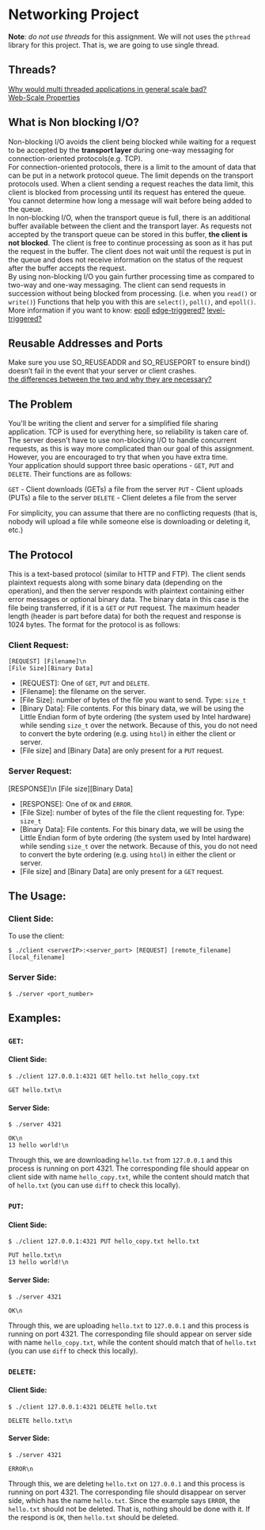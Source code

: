 # **Networking Project**

**Note**: _do not use threads_ for this assignment. We will not uses the `pthread` library for this project. That is, we are going to use single thread.

## Threads?
[Why would multi threaded applications in general scale bad?](https://stackoverflow.com/questions/10347613/why-would-multi-threaded-applications-in-general-scale-bad)
<br />
[Web-Scale Properties](https://www.nutanix.com/blog/understanding-web-scale-properties#:~:text=Web%2Dscale%20describes%20the%20tendency,re%2Darchitecting%20at%20critical%20moments)

## What is Non blocking I/O?
Non-blocking I/O avoids the client being blocked while waiting for a request to be accepted by the **transport layer** during one-way messaging for connection-oriented protocols(e.g. TCP).
<br />
For connection-oriented protocols, there is a limit to the amount of data that can be put in a network protocol queue. The limit depends on the transport protocols used. When a client sending a request reaches the data limit, this client is blocked from processing until its request has entered the queue. You cannot determine how long a message will wait before being added to the queue.
<br />
In non-blocking I/O, when the transport queue is full, there is an additional buffer available between the client and the transport layer. As requests not accepted by the transport queue can be stored in this buffer, **the client is not blocked**. The client is free to continue processing as soon as it has put the request in the buffer. The client does not wait until the request is put in the queue and does not receive information on the status of the request after the buffer accepts the request.
<br />
By using non-blocking I/O you gain further processing time as compared to two-way and one-way messaging. The client can send requests in succession without being blocked from processing. (i.e. when you `read()` or `write()`)
Functions that help you with this are `select()`, `poll()`, and `epoll()`.
<br />
More information if you want to know:
[epoll](https://en.wikipedia.org/wiki/Epoll#Triggering_modes)
[edge-triggered?](https://en.wikipedia.org/wiki/Interrupt#Edge-triggered)
[level-triggered?](https://en.wikipedia.org/wiki/Interrupt#Level-triggered)

## Reusable Addresses and Ports
Make sure you use SO_REUSEADDR and SO_REUSEPORT to ensure bind() doesn’t fail in the event that your server or client crashes.
<br />
[the differences between the two and why they are necessary?](https://stackoverflow.com/questions/14388706/how-do-so-reuseaddr-and-so-reuseport-differ)
## The Problem

You'll be writing the client and server for a simplified file sharing application. TCP is used for everything here, so reliability is taken care of. The server doesn't have to use non-blocking I/O to handle concurrent requests, as this is way more complicated than our goal of this assignment. However, you are encouraged to try that when you have extra time.
<br />
Your application should support three basic operations - `GET`, `PUT` and `DELETE`. Their functions are as follows:

`GET` - Client downloads (GETs) a file from the server
`PUT` - Client uploads (PUTs) a file to the server
`DELETE` - Client deletes a file from the server

For simplicity, you can assume that there are no conflicting requests (that is, nobody will upload a file while someone else is downloading or deleting it, etc.)

## The Protocol

This is a text-based protocol (similar to HTTP and FTP). The client sends plaintext requests along with some binary data (depending on the operation), and then the server responds with plaintext containing either error messages or optional binary data. The binary data in this case is the file being transferred, if it is a `GET` or `PUT` request. The maximum header length (header is part before data) for both the request and response is 1024 bytes.  The format for the protocol is as follows:

### Client Request:
```
[REQUEST] [Filename]\n
[File Size][Binary Data]
```
* [REQUEST]: One of `GET`, `PUT` and `DELETE`.
* [Filename]: the filename on the server.
* [File Size]: number of bytes of the file you want to send. Type: `size_t`
* [Binary Data]: File contents. For this binary data, we will be using the Little Endian form of byte ordering (the system used by Intel hardware) while sending `size_t` over the network. Because of this, you do not need to convert the byte ordering (e.g. using `htol`) in either the client or server.
* [File size] and [Binary Data] are only present for a `PUT` request. 

### Server Request:
[RESPONSE]\n
[File size][Binary Data]
* [RESPONSE]: One of `OK` and `ERROR`.
* [File Size]: number of bytes of the file the client requesting for. Type: `size_t`
* [Binary Data]: File contents. For this binary data, we will be using the Little Endian form of byte ordering (the system used by Intel hardware) while sending `size_t` over the network. Because of this, you do not need to convert the byte ordering (e.g. using `htol`) in either the client or server.
* [File size] and [Binary Data] are only present for a `GET` request. 

## The Usage:
### Client Side: 
To use the client: 
```
$ ./client <serverIP>:<server_port> [REQUEST] [remote_filename] [local_filename]
```
### Server Side:
```
$ ./server <port_number>
```

## Examples:

### `GET`:
#### Client Side:
```
$ ./client 127.0.0.1:4321 GET hello.txt hello_copy.txt 
```
```
GET hello.txt\n
```
#### Server Side:
```
$ ./server 4321
```
```
OK\n
13 hello world!\n
```

Through this, we are downloading `hello.txt` from `127.0.0.1` and this process is running on port 4321. The corresponding file should appear on client side with name `hello_copy.txt`, while the content should match that of `hello.txt` (you can use `diff` to check this locally).

### `PUT`:
#### Client Side:
```
$ ./client 127.0.0.1:4321 PUT hello_copy.txt hello.txt 
```
```
PUT hello.txt\n
13 hello world!\n
```
#### Server Side:
```
$ ./server 4321
```
```
OK\n
```
Through this, we are uploading `hello.txt` to `127.0.0.1` and this process is running on port 4321. The corresponding file should appear on server side with name `hello_copy.txt`, while the content should match that of `hello.txt` (you can use `diff` to check this locally).

### `DELETE`:
#### Client Side:
```
$ ./client 127.0.0.1:4321 DELETE hello.txt 
```
```
DELETE hello.txt\n
```
#### Server Side:
```
$ ./server 4321
```
```
ERROR\n
```
Through this, we are deleting `hello.txt` on `127.0.0.1` and this process is running on port 4321. The corresponding file should disappear on server side, which has the name `hello.txt`. Since the example says `ERROR`, the `hello.txt` should not be deleted. That is, nothing should be done with it. If the respond is `OK`, then `hello.txt` should be deleted. 
